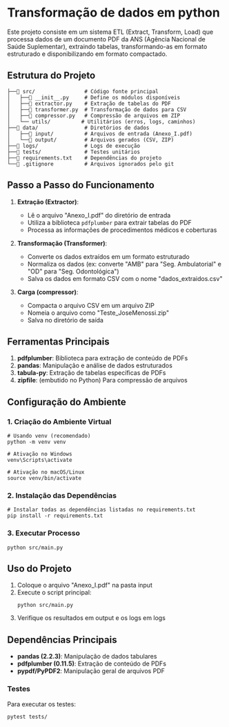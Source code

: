 # Transformação de dados em python

Este projeto consiste em um sistema ETL (Extract, Transform, Load) que processa dados de um documento PDF da ANS (Agência Nacional de Saúde Suplementar), extraindo tabelas, transformando-as em formato estruturado e disponibilizando em formato compactado.

## Estrutura do Projeto

```
├──📁 src/                # Código fonte principal
│   ├──📄 __init__.py     # Define os módulos disponíveis
│   ├──📄 extractor.py    # Extração de tabelas do PDF
│   ├──📄 transformer.py  # Transformação de dados para CSV
│   ├──📄 compressor.py   # Compressão de arquivos em ZIP
│   └── utils/          # Utilitários (erros, logs, caminhos)
├──📁 data/               # Diretórios de dados
│   ├──📁 input/          # Arquivos de entrada (Anexo_I.pdf)
│   └──📁 output/         # Arquivos gerados (CSV, ZIP)
├──📁 logs/               # Logs de execução
├──📁 tests/              # Testes unitários
├──📄 requirements.txt    # Dependências do projeto
└──📄 .gitignore          # Arquivos ignorados pelo git
```

## Passo a Passo do Funcionamento

1. **Extração (Extractor)**:

   - Lê o arquivo "Anexo_I.pdf" do diretório de entrada
   - Utiliza a biblioteca `pdfplumber` para extrair tabelas do PDF
   - Processa as informações de procedimentos médicos e coberturas

2. **Transformação (Transformer)**:

   - Converte os dados extraídos em um formato estruturado
   - Normaliza os dados (ex: converte "AMB" para "Seg. Ambulatorial" e "OD" para "Seg. Odontológica")
   - Salva os dados em formato CSV com o nome "dados_extraidos.csv"

3. **Carga (compressor)**:
   - Compacta o arquivo CSV em um arquivo ZIP
   - Nomeia o arquivo como "Teste_JoseMenossi.zip"
   - Salva no diretório de saída

## Ferramentas Principais

1. **pdfplumber**: Biblioteca para extração de conteúdo de PDFs
2. **pandas**: Manipulação e análise de dados estruturados
3. **tabula-py**: Extração de tabelas específicas de PDFs
4. **zipfile**: (embutido no Python) Para compressão de arquivos

## Configuração do Ambiente

### 1. Criação do Ambiente Virtual

```
# Usando venv (recomendado)
python -m venv venv

# Ativação no Windows
venv\Scripts\activate

# Ativação no macOS/Linux
source venv/bin/activate
```

### 2. Instalação das Dependências

```
# Instalar todas as dependências listadas no requirements.txt
pip install -r requirements.txt
```

### 3. Executar Processo

```
python src/main.py
```

## Uso do Projeto

1. Coloque o arquivo "Anexo_I.pdf" na pasta input
2. Execute o script principal:
   ```
   python src/main.py
   ```
3. Verifique os resultados em output e os logs em logs

## Dependências Principais

- **pandas (2.2.3)**: Manipulação de dados tabulares
- **pdfplumber (0.11.5)**: Extração de conteúdo de PDFs
- **pypdf/PyPDF2**: Manipulação geral de arquivos PDF

### Testes

Para executar os testes:

```
pytest tests/
```
